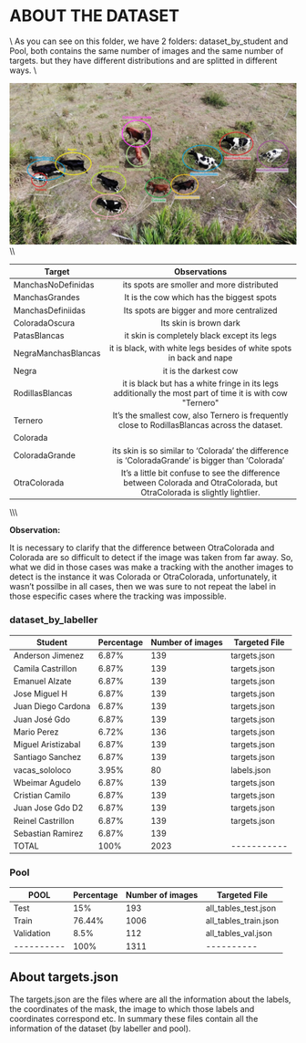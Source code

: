 # ABOUT THE DATASET
\\
As you can see on this folder, we have 2 folders: dataset_by_student and Pool, both contains the same number of images and the same number of targets. but they have different distributions and are splitted in different ways.
\\


![eo](assets/target.jpg)
\\\



| Target        | Observations           |
| ------------- |:-------------:| 
| ManchasNoDefinidas    | its spots are smoller and more  distributed|
| ManchasGrandes   | It is the cow which has the biggest spots|
|ManchasDefiniidas| Its spots are bigger and more centralized |
|ColoradaOscura | Its skin is brown dark|
|PatasBlancas | it skin is completely black except its legs|
|NegraManchasBlancas |it is black, with white legs besides of white spots in back and nape |
|Negra | it is the darkest cow|
|RodillasBlancas |it is black but has a white fringe in its legs additionally the most part of time it is with cow "Ternero"|
|Ternero |It’s the smallest cow, also Ternero is frequently close to RodillasBlancas across the dataset.|
|Colorada |
|ColoradaGrande |its skin is so similar to ‘Colorada’ the difference is ‘ColoradaGrande’ is bigger than ‘Colorada’
|OtraColorada |It’s a little bit confuse to see the difference between Colorada and OtraColorada, but OtraColorada is slightly lightlier.|


\\\\\

 **Observation:** 
 
 It is necessary to clarify that the difference between OtraColorada and Colorada are so difficult to detect if the image was taken from far away. So, what we did in those cases was make a tracking with the another images to detect is the instance it was Colorada or OtraColorada, unfortunately, it wasn’t possilbe in all cases, then we was sure to not repeat the label in those especific cases where the tracking was impossible.
 
 



### dataset_by_labeller

| Student | Percentage | Number of images | Targeted File|
|---------|------------|------------------|--------------|
|Anderson Jimenez|6.87%|139|targets.json|
|Camila Castrillon|6.87%|139|targets.json
|Emanuel Alzate|6.87%|139|targets.json
|Jose Miguel H|6.87%|139|targets.json
|Juan Diego Cardona|6.87%|139|targets.json
|Juan José Gdo|6.87%|139|targets.json
|Mario Perez|6.72%|136|targets.json
|Miguel Aristizabal|6.87%|139|targets.json
|Santiago Sanchez|6.87%|139|targets.json
|vacas_sololoco|3.95%|80|labels.json
|Wbeimar Agudelo|6.87%|139|targets.json
|Cristian Camilo|6.87%|139|targets.json
|Juan Jose Gdo D2|6.87%|139|targets.json
|Reinel Castrillon|6.87%|139|targets.json
|Sebastian Ramirez|6.87%|139
|TOTAL|100%|2023|-----------|





### Pool





|POOL|Percentage|Number of images|Targeted File|
|----|----------|----------------|-------------|
|Test| 15%|193|all_tables_test.json
|Train|76.44%|1006|all_tables_train.json
|Validation|8.5%|112|all_tables_val.json
|----------|100%|1311|----------|






## About targets.json

The targets.json are the files where are all the information about the labels, the coordinates of the mask, the image to which those labels and coordinates correspond etc. In summary these files contain all the information of the dataset (by labeller and pool). 





